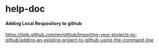 # help-doc

#### Adding Local Respository to github

https://help.github.com/en/github/importing-your-projects-to-github/adding-an-existing-project-to-github-using-the-command-line
